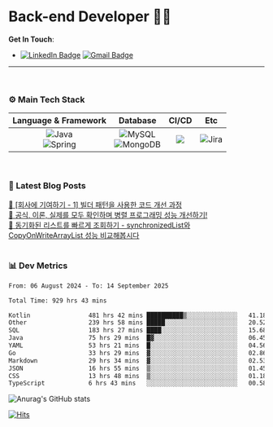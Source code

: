 # Back-end Developer 👋👋


**Get In Touch**: 
- [![LinkedIn Badge](http://img.shields.io/badge/-LinkedIn-0072b1?style=flat&logo=linkedin&link=https://www.linkedin.com/in/youhee-lee-5b358b20b/)](https://www.linkedin.com/in/youhee-lee-5b358b20b/) [![Gmail Badge](https://img.shields.io/badge/Gmail-d14836?style=flat&logo=Gmail&logoColor=white&link=mailto:bnm1128@gmail.com)](mailto:bnm1128@gmail.com)
---

<br>

### ⚙️ Main Tech Stack
|                                                                          Language & Framework                                                                           |                                                                                                            Database                                                                                                             |                                               CI/CD                                               |    Etc    |
|:-----------------------------------------------------------------------------------------------------------------------------------------------------------------------:|:-------------------------------------------------------------------------------------------------------------------------------------------------------------------------------------------------------------------------------:|:-------------------------------------------------------------------------------------------------:|:---------:|
| ![Java](http://img.shields.io/badge/-Java-007396?style=for-the-badge&logo=Java)<br/>![Spring](http://img.shields.io/badge/-Spring-47A248?style=for-the-badge&logo=Spring&logoColor=white) | ![MySQL](https://shields.io/badge/MySQL-lightgrey?logo=mysql&style=for-the-badge&logoColor=white&labelColor=blue) <br/>![MongoDB](http://img.shields.io/badge/-MongoDB-47A248?style=for-the-badge&logo=MongoDB&logoColor=white) | ![](https://img.shields.io/badge/Jenkins-D24939?style=for-the-badge&logo=Jenkins&logoColor=white) | ![Jira](https://img.shields.io/badge/Jira-0052CC?style=for-the-badge&logo=Jira&logoColor=white) |

<br>

### 📰 Latest Blog Posts
<!-- BLOG-POST-LIST:START --><a href="https://guui-dev-lee.tistory.com/30">🧻  [회사에 기여하기 - 1] 빌더 패턴을 사용한 코드 개선 과정</a><br><a href="https://guui-dev-lee.tistory.com/20">🧻  공식, 이론, 실제를 모두 확인하며 병렬 프로그래밍 성능 개선하기!</a><br><a href="https://guui-dev-lee.tistory.com/17">🧻  동기화된 리스트를 빠르게 조회하기 - synchronizedList와 CopyOnWriteArrayList 성능 비교해봅시다</a><br><!-- BLOG-POST-LIST:END -->

<br>

### 📊 Dev Metrics 
<!--START_SECTION:waka-->

```txt
From: 06 August 2024 - To: 14 September 2025

Total Time: 929 hrs 43 mins

Kotlin                481 hrs 42 mins ██████████▒░░░░░░░░░░░░░░   41.18 %
Other                 239 hrs 58 mins █████░░░░░░░░░░░░░░░░░░░░   20.52 %
SQL                   183 hrs 27 mins ████░░░░░░░░░░░░░░░░░░░░░   15.68 %
Java                  75 hrs 29 mins  █▓░░░░░░░░░░░░░░░░░░░░░░░   06.45 %
YAML                  53 hrs 21 mins  █░░░░░░░░░░░░░░░░░░░░░░░░   04.56 %
Go                    33 hrs 29 mins  ▓░░░░░░░░░░░░░░░░░░░░░░░░   02.86 %
Markdown              29 hrs 34 mins  ▓░░░░░░░░░░░░░░░░░░░░░░░░   02.53 %
JSON                  16 hrs 55 mins  ▒░░░░░░░░░░░░░░░░░░░░░░░░   01.45 %
CSS                   13 hrs 48 mins  ▒░░░░░░░░░░░░░░░░░░░░░░░░   01.18 %
TypeScript            6 hrs 43 mins   ░░░░░░░░░░░░░░░░░░░░░░░░░   00.58 %
```

<!--END_SECTION:waka-->

![Anurag's GitHub stats](https://github-readme-stats.vercel.app/api?username=gutenLee&show_icons=true&theme=radical)

[![Hits](https://hits.seeyoufarm.com/api/count/incr/badge.svg?url=https://github.com/gutenLEE)](https://github.com/gutenLEE) 
